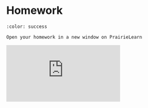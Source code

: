 # Homework


```{button-link} https://ca.prairielearn.com/pl/course_instance/2439/assessment/18412
:color: success

Open your homework in a new window on PrairieLearn
```

<iframe class="prairielearn-iframe" src="https://ca.prairielearn.com/pl/course_instance/2439/assessment/18412" frameborder="0"></iframe>